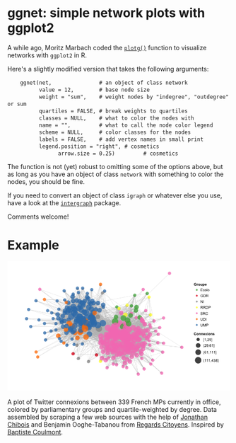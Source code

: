 # ggnet: simple network plots with ggplot2

A while ago, Moritz Marbach coded the [`plotg()`][mm] function to visualize networks with `ggplot2` in R. 

Here's a slightly modified version that takes the following arguments:

		ggnet(net,               # an object of class network
		      value = 12,        # base node size
		      weight = "sum",    # weight nodes by "indegree", "outdegree" or sum
		      quartiles = FALSE, # break weights to quartiles
		      classes = NULL,    # what to color the nodes with
		      name = "",         # what to call the node color legend
		      scheme = NULL,     # color classes for the nodes
		      labels = FALSE,    # add vertex names in small print
		      legend.position = "right", # cosmetics
					arrow.size = 0.25)         # cosmetics

[mm]: http://sumtxt.wordpress.com/2011/07/02/visualizing-networks-with-ggplot2-in-r/

The function is not (yet) robust to omitting some of the options above, but as long as you have an object of class `network` with something to color the nodes, you should be fine.

If you need to convert an object of class `igraph` or whatever else you use, have a look at the [`intergraph`][ig] package.

[ig]: http://intergraph.r-forge.r-project.org/

Comments welcome!

# Example

![French MPs on Twitter](example.png)

A plot of Twitter connexions between 339 French MPs currently in office, colored by parliamentary groups and quartile-weighted by degree. Data assembled by scraping a few web sources with the help of [Jonathan Chibois][jc] and Benjamin Ooghe-Tabanou from [Regards Citoyens][rc]. Inspired by [Baptiste Coulmont][bc].

[bc]: http://coulmont.com/index.php?s=d%C3%A9put%C3%A9s
[jc]: http://laspic.hypotheses.org/
[rc]: http://www.regardscitoyens.org/
